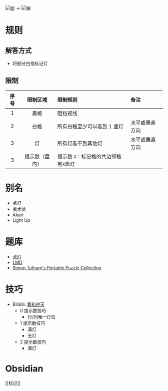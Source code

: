 ![题](http://wiki.logic-masters.de/images/6/60/Akari-A150px.png) ->
![解](http://wiki.logic-masters.de/images/e/e8/Akari-L150px.png)

# 规则

## 解答方式

- 将部分白格标记灯

## 限制

| 序号  |  限制区域   | 限制规则                   | 备注      |
|:---:|:-------:|:-----------------------|:--------|
|  1  |   黑格    | 阻挡视线                   |         |
|  2  |   白格    | 所有白格至少可以看到 1 盏灯        | 水平或垂直方向 |
|  3  |    灯    | 所有灯看不到其他灯              | 水平或垂直方向 |
|  3  | 提示数（盘内） | 提示数 `X`：标记格的共边邻格有`X`盏灯 |         |

# 别名

- 点灯
- 美术馆
- Akari
- Light Up

# 题库

- [点灯](https://cn.puzzle-light-up.com/)
- [LMD](https://logic-masters.de/Raetselportal/Suche/erweitert.php?chlang=en&tag_id=3041)
- [Simon Tatham's Portable Puzzle Collection](https://www.chiark.greenend.org.uk/~sgtatham/puzzles/js/lightup.html)

# 技巧

- Bilibili: [嘉和逆天](https://www.bilibili.com/read/cv15350295)
  - 0 提示数技巧
    - 行/列唯一灯位
  - 1 提示数技巧
    - 满灯
    - 无灯
  - 2 提示数技巧
    - 满灯

# Obsidian

[[标记]]